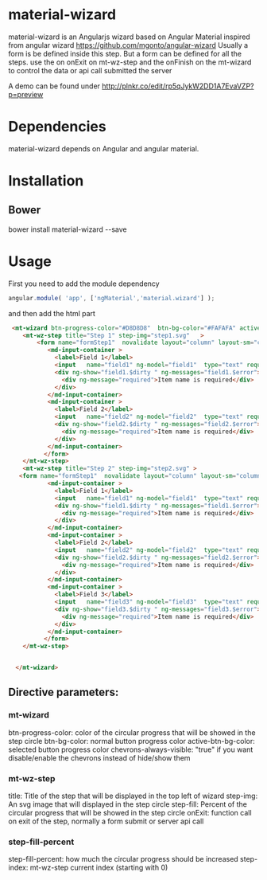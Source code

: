 # material-wizard
material-wizard is an Angularjs wizard based on Angular Material inspired from angular wizard https://github.com/mgonto/angular-wizard
Usually a form is  be defined inside this step. But a form can be defined for all the steps. use the on onExit on mt-wz-step and the onFinish on the mt-wizard to control the data or api call submitted the server

A demo can be found under http://plnkr.co/edit/rp5qJykW2DD1A7EvaVZP?p=preview

# Dependencies
material-wizard depends on Angular and angular material.
# Installation
## Bower 
 bower install material-wizard --save
# Usage

First you need to add the module dependency
````js
angular.module( 'app', ['ngMaterial','material.wizard'] );
````
and then add the html part
```html
 <mt-wizard btn-progress-color="#D8D8D8"  btn-bg-color="#FAFAFA" active-btn-bg-color="#E9E9E9"  >
    <mt-wz-step title="Step 1" step-img="step1.svg"   >
        <form name="formStep1"  novalidate layout="column" layout-sm="column" layout-align="start start">
           <md-input-container >
             <label>Field 1</label>
             <input   name="field1" ng-model="field1"  type="text" required step-fill-percent="67"  step-index="0">
             <div ng-show="field1.$dirty " ng-messages="field1.$error">
               <div ng-message="required">Item name is required</div>
             </div>
           </md-input-container>
           <md-input-container >
             <label>Field 2</label>
             <input   name="field2" ng-model="field2"  type="text" required step-fill-percent="34"  step-index="0">
             <div ng-show="field2.$dirty " ng-messages="field2.$error">
               <div ng-message="required">Item name is required</div>
             </div>
           </md-input-container>
          </form>
    </mt-wz-step>
    <mt-wz-step title="Step 2" step-img="step2.svg" >
   <form name="formStep1"  novalidate layout="column" layout-sm="column" layout-align="start start">
           <md-input-container >
             <label>Field 1</label>
             <input   name="field1" ng-model="field1"  type="text" required step-fill-percent="67"  step-index="1">
             <div ng-show="field1.$dirty " ng-messages="field1.$error">
               <div ng-message="required">Item name is required</div>
             </div>
           </md-input-container>
           <md-input-container >
             <label>Field 2</label>
             <input   name="field2" ng-model="field2"  type="text" required step-fill-percent="35"  step-index="1">
             <div ng-show="field2.$dirty " ng-messages="field2.$error">
               <div ng-message="required">Item name is required</div>
             </div>
           </md-input-container>
           <md-input-container >
             <label>Field 3</label>
             <input   name="field3" ng-model="field3"  type="text" required step-fill-percent="35"  step-index="1">
             <div ng-show="field3.$dirty " ng-messages="field3.$error">
               <div ng-message="required">Item name is required</div>
             </div>
           </md-input-container>
          </form>
    </mt-wz-step>


  </mt-wizard>
````
## Directive parameters:
### mt-wizard
 btn-progress-color: color of the  circular progress that will be showed in the step circle
 btn-bg-color: normal button progress color
 active-btn-bg-color: selected button progress color
 chevrons-always-visible: "true" if you want disable/enable the chevrons instead of hide/show them
### mt-wz-step
 title: Title of the step that will be displayed in the top left of wizard
 step-img: An svg image that will displayed in the step circle
 step-fill: Percent of the circular progress that will be showed in the step circle
 onExit: function call on exit of the step, normally a form submit or server api call
### step-fill-percent
 step-fill-percent: how much the circular progress should be increased
 step-index: mt-wz-step current index (starting with 0)
